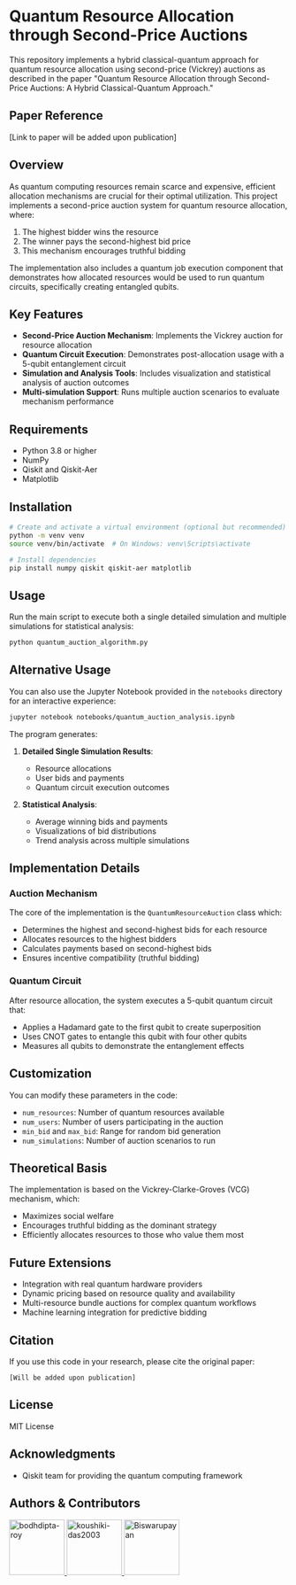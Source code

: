 # Quantum Resource Allocation through Second-Price Auctions

This repository implements a hybrid classical-quantum approach for quantum resource allocation using second-price (Vickrey) auctions as described in the paper "Quantum Resource Allocation through Second-Price Auctions: A Hybrid Classical-Quantum Approach."

## Paper Reference

[Link to paper will be added upon publication]

## Overview

As quantum computing resources remain scarce and expensive, efficient allocation mechanisms are crucial for their optimal utilization. This project implements a second-price auction system for quantum resource allocation, where:

1. The highest bidder wins the resource
2. The winner pays the second-highest bid price
3. This mechanism encourages truthful bidding

The implementation also includes a quantum job execution component that demonstrates how allocated resources would be used to run quantum circuits, specifically creating entangled qubits.

## Key Features

- **Second-Price Auction Mechanism**: Implements the Vickrey auction for resource allocation
- **Quantum Circuit Execution**: Demonstrates post-allocation usage with a 5-qubit entanglement circuit
- **Simulation and Analysis Tools**: Includes visualization and statistical analysis of auction outcomes
- **Multi-simulation Support**: Runs multiple auction scenarios to evaluate mechanism performance

## Requirements

- Python 3.8 or higher
- NumPy
- Qiskit and Qiskit-Aer
- Matplotlib

## Installation

```bash
# Create and activate a virtual environment (optional but recommended)
python -m venv venv
source venv/bin/activate  # On Windows: venv\Scripts\activate

# Install dependencies
pip install numpy qiskit qiskit-aer matplotlib
```

## Usage

Run the main script to execute both a single detailed simulation and multiple simulations for statistical analysis:

```bash
python quantum_auction_algorithm.py
```
## Alternative Usage

You can also use the Jupyter Notebook provided in the `notebooks` directory for an interactive experience:

```bash
jupyter notebook notebooks/quantum_auction_analysis.ipynb
```

The program generates:

1. **Detailed Single Simulation Results**:
   - Resource allocations
   - User bids and payments
   - Quantum circuit execution outcomes

2. **Statistical Analysis**:
   - Average winning bids and payments
   - Visualizations of bid distributions
   - Trend analysis across multiple simulations

## Implementation Details

### Auction Mechanism

The core of the implementation is the `QuantumResourceAuction` class which:
- Determines the highest and second-highest bids for each resource
- Allocates resources to the highest bidders
- Calculates payments based on second-highest bids
- Ensures incentive compatibility (truthful bidding)

### Quantum Circuit

After resource allocation, the system executes a 5-qubit quantum circuit that:
- Applies a Hadamard gate to the first qubit to create superposition
- Uses CNOT gates to entangle this qubit with four other qubits
- Measures all qubits to demonstrate the entanglement effects

## Customization

You can modify these parameters in the code:
- `num_resources`: Number of quantum resources available
- `num_users`: Number of users participating in the auction
- `min_bid` and `max_bid`: Range for random bid generation
- `num_simulations`: Number of auction scenarios to run

## Theoretical Basis

The implementation is based on the Vickrey-Clarke-Groves (VCG) mechanism, which:
- Maximizes social welfare
- Encourages truthful bidding as the dominant strategy
- Efficiently allocates resources to those who value them most

## Future Extensions

- Integration with real quantum hardware providers
- Dynamic pricing based on resource quality and availability
- Multi-resource bundle auctions for complex quantum workflows
- Machine learning integration for predictive bidding

## Citation

If you use this code in your research, please cite the original paper:

```
[Will be added upon publication]
```

## License

MIT License

## Acknowledgments

- Qiskit team for providing the quantum computing framework

## Authors & Contributors

<a href="https://github.com/bodhdipta-roy">
  <img src="https://avatars.githubusercontent.com/bodhdipta-roy" width="100px;" alt="bodhdipta-roy"/>
</a>

<a href="https://github.com/koushiki-das2003">
  <img src="https://avatars.githubusercontent.com/koushiki-das2003" width="100px;" alt="koushiki-das2003"/>
</a>

<a href="https://github.com/Biswarupayan">
  <img src="https://avatars.githubusercontent.com/Biswarupayan" width="100px;" alt="Biswarupayan"/>
</a>

